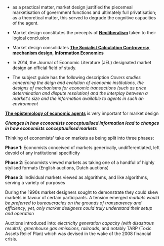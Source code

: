- as a practical matter, market design justified the piecemeal marketisation of government functions and ultimately full privatisation; as a theoretical matter, this served to degrade the cognitive capacities of the agent. 
- Market design constitutes the precepts of **[Neoliberalism](../notes/Neoliberalism)** taken to their logical conclusion 

- Market design consolidates **[The Socialist Calculation Controversy](../notes/The_Socialist_Calculation_Controversy)**, **[mechanism design](../notes/mechanism_design)**, **[Information Economics](../notes/Information_Economics)**

- In 2014, the Journal of Economic Literature (JEL) designated market design an official field of study. 
- The subject guide has the following description 
		*Covers studies concerning the deign and evolution of economic institutions, the designs of mechanisms for economic transactions (such as price determination and dispute resolution) and the interplay between a market's size and the information available to agents in such an environment*

**[The epistemology of economic agents](../notes/The_epistemology_of_economic_agents)** is very important for market design 

***Changes in how economists conceptualised information lead to changes in how economists conceptualised markets***

Thinking of economists' take on markets as being split into three phases:

**Phase 1**: Economists conceived of markets generically, undifferentiated, left devoid of any institutional specificity 

**Phase 2**: Economists viewed markets as taking one of a handful of highly stylised formats (English auctions, Dutch auctions)

**Phase 3**: Individual markets viewed as algorithms, and like algorithms, serving a variety of purposes 


During the 1990s market designers sought to demonstrate they could skew markets in favour of certain participants. 
A tension emerged 
*markets would be preferred to bureaucracies on the grounds of transparency and efficiency; yet, only market designers could truly understand their setup and operation*

Auctions introduced into: *electricity generation capacity (with disastrous results!), greenhouse gas emissions, railroads*, and notably TARP (Toxic Assets Relief Plan) which was devised in the wake of the 2008 financial crisis. 
